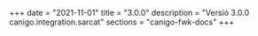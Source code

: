 +++
date        = "2021-11-01"
title       = "3.0.0"
description = "Versió 3.0.0 canigo.integration.sarcat"
sections    = "canigo-fwk-docs"
+++